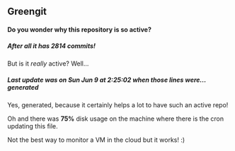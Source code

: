 ## Greengit

#### Do you wonder why this repository is so active?

##### After all it has 2814 commits!

But is it *really* active? Well...

##### Last update was on Sun Jun 9 at 2:25:02 when those lines were... generated

Yes, generated, because it certainly helps a lot to have such an active repo!

Oh and there was **75%** disk usage on the machine
where there is the cron updating this file.

Not the best way to monitor a VM in the cloud but it works! :)
